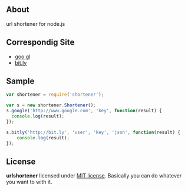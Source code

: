 ## About

url shortener for node.js

## Correspondig Site

* [goo.gl](http://goo.gl)
* [bit.ly](http://bitly.com)

## Sample

```javascript
var shortener = require('shortener');

var s = new shortener.Shortener();
s.google('http://www.google.com', 'key', function(result) {
  console.log(result);
});

s.bitly('http://bit.ly', 'user', 'key', 'json', function(result) {
    console.log(result);
});
```

## License

**urlshortener** licensed under [MIT license](https://github.com/khiro/urlshortener/blob/master/LICENSE). Basically you can do whatever you want to with it.